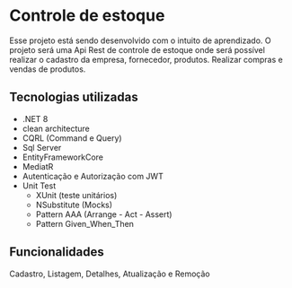 ﻿
<h1>Controle de estoque</h1>

<p>
    Esse projeto está sendo desenvolvido com o intuito de aprendizado.
    O projeto será uma Api Rest de controle de estoque onde será possível realizar o cadastro da empresa, fornecedor, produtos.
    Realizar compras e vendas de produtos.

</p>


<h2>Tecnologias utilizadas</h2>
 
<ul>
    <li>.NET 8</li>
    <li>clean architecture</li>
    <li>CQRL (Command e Query)</li>   
    <li>Sql Server</li>
    <li>EntityFrameworkCore</li>
    <li>MediatR</li>   
    <li>Autenticação e Autorização com JWT</li>
    <li>
        Unit Test
        <ul>
            <li>XUnit (teste unitários)</li>
            <li>NSubstitute (Mocks)</li>
            <li>Pattern AAA (Arrange - Act - Assert)</li>
            <li>Pattern Given_When_Then</li>           
        </ul>
    </li>   
</ul> 
 
<h2>Funcionalidades</h2>

<p>
    Cadastro, Listagem, Detalhes, Atualização e Remoção     
</p>

 


